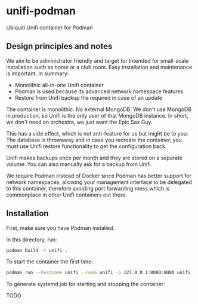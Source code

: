# unifi-podman

Ubiquiti Unifi container for Podman

## Design principles and notes

We aim to be administrator friendly and target for Intended for
small-scale installation such as home or a club room. Easy
installation and maintenance is important. In summary:

* Monolithic all-in-one Unifi container
* Podman is used because its advanced network namespace features
* Restore from Unifi backup file required in case of an update

The container is monolithic. No external MongoDB.  We don't use
MongoDB in production, so Unifi is the only user of that MongoDB
instance. In short, we don't need an orchestra, we just want the Epic
Sax Guy.

This has a side effect, which is not anti-feature for us but might be
to you: The database is throwaway and in case you recreate the
container, you must use Unifi restore functionality to get the
configuration back.

Unifi makes backups once per month and they are stored on a separate
volume. You can also manually ask for a backup from Unifi.

We require Podman instead of Docker since Podman has better support
for network namespaces, allowing your management interface to be
delegated to this container, therefore avoiding port forwarding mess
which is commonplace in other Unifi containers out there.

## Installation

First, make sure you have Podman installed.

In this directory, run:

```sh
podman build -t unifi .
```

To start the container the first time:

```sh
podman run --hostname unifi --name unifi -p 127.0.0.1:8080:8080 unifi
```

To generate systemd job for starting and stopping the container:

TODO
